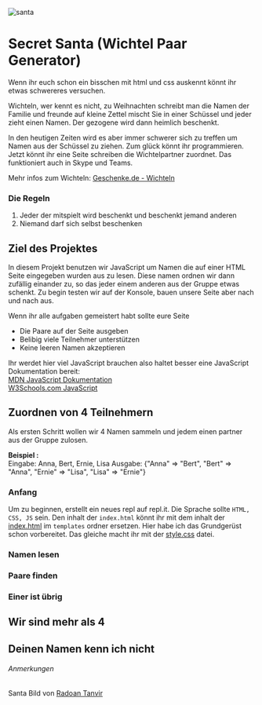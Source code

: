 ![santa]
# Secret Santa (Wichtel Paar Generator)
Wenn ihr euch schon ein bisschen mit html und css auskennt könnt ihr etwas schwereres versuchen.

Wichteln, wer kennt es nicht, zu Weihnachten schreibt man die Namen der Familie und freunde auf 
kleine Zettel mischt Sie in einer Schüssel und jeder zieht einen Namen. Der gezogene wird dann heimlich beschenkt.

In den heutigen Zeiten wird es aber immer schwerer sich zu treffen um Namen aus der Schüssel zu ziehen.
Zum glück könnt ihr programmieren. Jetzt könnt ihr eine Seite schreiben die Wichtelpartner zuordnet.
Das funktioniert auch in Skype und Teams.

Mehr infos zum Wichteln: [Geschenke.de - Wichteln](https://www.geschenke.de/magazin-wichteln/)

### Die Regeln
1. Jeder der mitspielt wird beschenkt und beschenkt jemand anderen
2. Niemand darf sich selbst beschenken

## Ziel des Projektes
In diesem Projekt benutzen wir JavaScript um Namen die auf einer HTML Seite eingegeben wurden aus zu lesen.
Diese namen ordnen wir dann zufällig einander zu, so das jeder einem anderen aus der Gruppe etwas schenkt.
Zu begin testen wir auf der Konsole, bauen unsere Seite aber nach und nach aus.

Wenn ihr alle aufgaben gemeistert habt sollte eure Seite
* Die Paare auf der Seite ausgeben
* Belibig viele Teilnehmer unterstützen
* Keine leeren Namen akzeptieren

Ihr werdet hier viel JavaScript brauchen also haltet besser eine JavaScript Dokumentation bereit:  
[MDN JavaScript Dokumentation](https://developer.mozilla.org/de/docs/Web/JavaScript)  
[W3Schools.com JavaScript](https://www.w3schools.com/js/default.asp)


## Zuordnen von 4 Teilnehmern

Als ersten Schritt wollen wir 4 Namen sammeln und jedem einen partner aus der Gruppe zulosen.

**Beispiel :**  
Eingabe: Anna, Bert, Ernie, Lisa
Ausgabe: {"Anna" => "Bert", "Bert" => "Anna", "Ernie" => "Lisa", "Lisa" => "Ernie"}

### Anfang
Um zu beginnen, erstellt ein neues repl auf repl.it. Die Sprache sollte `HTML, CSS, JS` sein.
Den inhalt der `index.html` könnt ihr mit dem inhalt der [index.html](templates/index.html) im `templates` ordner ersetzen. Hier habe ich das Grundgerüst schon vorbereitet. Das gleiche macht ihr mit der [style.css](templates/style.css) datei.

### Namen lesen

### Paare finden

### Einer ist übrig

## Wir sind mehr als 4

## Deinen Namen kenn ich nicht


###### Anmerkungen

Santa Bild von [Radoan Tanvir](https://pixabay.com/de/users/radoan_tanvir-866268/?utm_source=link-attribution&amp;utm_medium=referral&amp;utm_campaign=image&amp;utm_content=5668363) 

[santa]: https://cdn.pixabay.com/photo/2020/10/19/17/03/santa-claus-5668363_960_720.png
